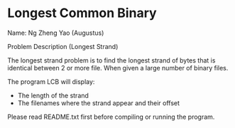 # Longest Common Binary
 
Name: Ng Zheng Yao (Augustus)


Problem Description (Longest Strand)

The longest strand problem is to find the longest strand of bytes that is identical between 2 or more file. When given a large number of binary files.

The program LCB will display:
- The length of the strand
- The filenames where the strand appear and their offset

Please read README.txt first before compiling or running the program.
